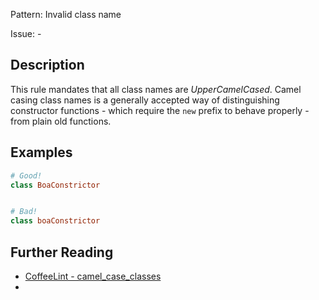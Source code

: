 Pattern: Invalid class name

Issue: -

## Description

This rule mandates that all class names are _UpperCamelCased_. Camel casing class names is a generally accepted way of distinguishing constructor functions - which require the `new` prefix to behave properly - from plain old functions.

## Examples

``` coffeescript
# Good!
class BoaConstrictor


# Bad!
class boaConstrictor
```

## Further Reading

* [CoffeeLint - camel_case_classes](https://coffeelint.github.io/#options)
* 
